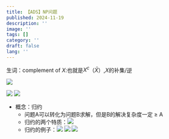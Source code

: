 ```yaml
---
title: 【ADS】NP问题
published: 2024-11-19
description: ''
image: ''
tags: []
category: ''
draft: false 
lang: ''
---
```

生词：complement of $X$:也就是$X^c$（$\bar{X}$）,$X$的补集/逆


![](/media/17294768970224/17320037424163.png)


![](/media/17294768970224/17320037546545.png)
![](/media/17294768970224/17320037757489.png)

* 概念：归约
    * 问题A可以转化为问题B求解，但是B的解决复杂度一定 ≥ A
    * 归约的两个特质：![](/media/17294768970224/17320039091251.png)
    * 归约的例子：![](/media/17294768970224/17320039322899.png)
![](/media/17294768970224/17320117774977.png)
![](/media/17294768970224/17320117900632.png)
